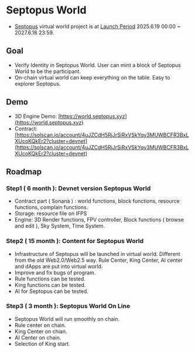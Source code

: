 # Septopus World

* [Septopus](https://septopus.xyz) virtual world project is at [Launch Period](https://septopus.xyz/declaration#launch-period) 2025.6.19 00:00 ~ 2027.6.18 23:59.

## Goal

* Verify Identity in Septopus World. User can mint a block of Septopus World to be the participant.
* On-chain virtual world can keep everything on the table. Easy to explorer Septopus.

## Demo

* 3D Engine Demo: [https://world.septopus.xyz](https://world.septopus.xyz)
* Contract: [https://solscan.io/account/4uJZCdH5RjJrSiRxVSkYqy3MUWBCFR3BxLXUcoKQkEr2?cluster=devnet](https://solscan.io/account/4uJZCdH5RjJrSiRxVSkYqy3MUWBCFR3BxLXUcoKQkEr2?cluster=devnet)

## Roadmap

### Step1 ( 6 month ): Devnet version Septopus World

* Contract part ( Sonana ) : world functions, block functions, resource functions, complain functions.
* Storage: resource file on IFPS
* Engine: 3D Render functions, FPV controller, Block functions ( browse and edit ), Sky System, Time System.

### Step2 ( 15 month ): Content for Septopus World

* Infrastructure of Septopus will be launched in virtual world. Different from the old Web2.0/Web2.5 way. Rule Center, King Center, AI center and dApps are put into virtual world. 
* Improve and fix bugs of program.
* Rule functions can be tested.
* King functions can be tested.
* AI for Septopus can be tested.

### Step3 ( 3 month ): Septopus World On Line

* Septopus World will run smoothly on chain.
* Rule center on chain.
* King Center on chian.
* AI Center on chain.
* Selection of King start.